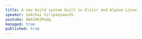 ```yaml
---
title: A new build system built in Elixir and Alpine Linux
speaker: Sakchai Siripanyawuth
youtube: 8A4IAK2Pedg
managed: true
published: true
---
```

